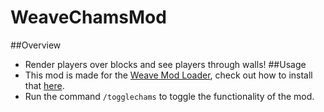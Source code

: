 # WeaveChamsMod
##Overview
- Render players over blocks and see players through walls!
##Usage
- This mod is made for the [Weave Mod Loader](https://github.com/Weave-MC/Weave-Loader), check out how to install that [here](https://github.com/Tryflle/WeaveInstallDocs).
- Run the command `/togglechams` to toggle the functionality of the mod.
